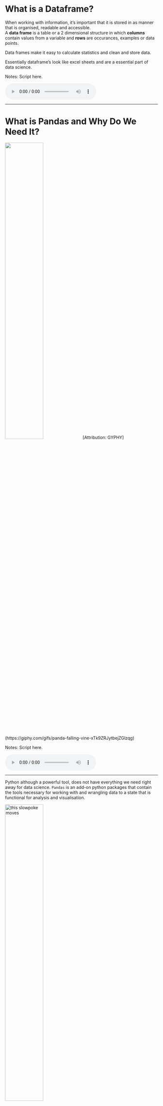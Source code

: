 # What is a Dataframe?

When working with information, it’s important that it is stored in as
manner that is organised, readable and accessible.  
A **data frame** is a table or a 2 dimensional structure in which
**columns** contain values from a variable and **rows** are occurances,
examples or data points.

Data frames make it easy to calculate statistics and clean and store
data.

Essentially dataframe’s look like excel sheets and are a essential part
of data science.

Notes: Script
here.

<html>

<audio controls >

<source src="static/placeholder_audio.mp3" />

</audio>

</html>

---

# What is Pandas and Why Do We Need It?

<img src='https://media.giphy.com/media/xTk9ZRJytbejZGlzqg/giphy.gif' width="50%">  
[Attribution:
GYPHY](https://giphy.com/gifs/panda-falling-vine-xTk9ZRJytbejZGlzqg)

Notes: Script here.

<html>

<audio controls >

<source src="static/placeholder_audio.mp3" />

</audio>

</html>

---

Python although a powerful tool, does not have everything we need right
away for data science. `Pandas` is an add-on python packages that
contain the tools necessary for working with and wrangling data to a
state that is functional for analysis and
visualisation.

<img src='static/module1/pandas.gif' alt="this slowpoke moves"  width="50%" alt="404 image"/>

Notes: Script here.

<html>

<audio controls >

<source src="static/placeholder_audio.mp3" />

</audio>

</html>

---

## Importing Pandas

Before we really start writing any valuable code, we need to tell python
that we need our extra tools from the pandas package.

We do this by using the code below:

``` python
import pandas as pd
```

We will talk about this further on in the course, but for now, just know
that we are equiping our python base with additional abilities.

Notes: Script here.

<html>

<audio controls >

<source src="static/placeholder_audio.mp3" />

</audio>

</html>

---

## Reading in Data

Next we can bring in our data with the following code

``` python
df = pd.read_csv('data/candybars.csv')
```

let’s break this up:

`pd` : The package our tool comes from and as we said above we imported
`pandas` as `pd`.  
`read_csv()` : The tool that does the job and in this case, it is
reading in the `csv` file named `candybars.csv`.  
`df` : The dataframe is now saved as an object called `df`

Notes: Script here.

<html>

<audio controls >

<source src="static/placeholder_audio.mp3" />

</audio>

</html>

---

The object `df` looks like
    this:

``` python
df
```

```out
    ##                   candy bar  chocolate  ...  multi  available_canada_america
    ## 0               CoffeeCrisp          1  ...      0                    Canada
    ## 1              Butterfinger          1  ...      0                   America
    ## 2                      Skor          1  ...      0                      Both
    ## 3                  Smarties          1  ...      1                    Canada
    ## 4                      Twix          1  ...      1                      Both
    ## 5   ReesesPeanutButterCups           1  ...      1                      Both
    ## 6               3Musketeers          1  ...      0                   America
    ## 7           Kinder Surprise          1  ...      0                    Canada
    ## 8                      M&Ms          1  ...      1                      Both
    ## 9                 Glosettes          1  ...      1                    Canada
    ## 10                   KitKat          1  ...      1                      Both
    ## 11                Babe Ruth          1  ...      0                   America
    ## 12                 Caramilk          1  ...      0                    Canada
    ## 13                     Aero          1  ...      0                    Canada
    ## 14                     Mars          1  ...      0                      Both
    ## 15                   Payday          0  ...      0                   America
    ## 16                 Snickers          1  ...      0                      Both
    ## 17                 Crunchie          1  ...      0                    Canada
    ## 18               Wonderbar           1  ...      0                    Canada
    ## 19                100Grand           1  ...      0                   America
    ## 20                    Take5          1  ...      0                   America
    ## 21         Whatchamacallits          1  ...      0                   America
    ## 22                AlmondJoy          1  ...      0                   America
    ## 23                  OhHenry          1  ...      0                      Both
    ## 24          CookiesandCream          0  ...      0                      Both
    ## 
    ## [25 rows x 10 columns]
```
``` r
?rmarkdown::knitr_options
(knitr::opts_knit$get())
```

```out
    ## $progress
    ## [1] TRUE
    ## 
    ## $verbose
    ## [1] FALSE
    ## 
    ## $eval.after
    ## [1] "fig.cap"
    ## 
    ## $base.dir
    ## NULL
    ## 
    ## $base.url
    ## NULL
    ## 
    ## $root.dir
    ## NULL
    ## 
    ## $child.path
    ## [1] ""
    ## 
    ## $upload.fun
    ## function (x) 
    ## x
    ## <bytecode: 0x7fa33d3e0b80>
    ## <environment: namespace:base>
    ## 
    ## $global.device
    ## [1] FALSE
    ## 
    ## $global.par
    ## [1] FALSE
    ## 
    ## $concordance
    ## [1] FALSE
    ## 
    ## $documentation
    ## [1] 1
    ## 
    ## $self.contained
    ## [1] TRUE
    ## 
    ## $unnamed.chunk.label
    ## [1] "unnamed-chunk"
    ## 
    ## $highr.opts
    ## NULL
    ## 
    ## $out.format
    ## [1] "markdown"
    ## 
    ## $child
    ## [1] FALSE
    ## 
    ## $parent
    ## [1] FALSE
    ## 
    ## $tangle
    ## [1] FALSE
    ## 
    ## $aliases
    ## NULL
    ## 
    ## $header
    ## highlight      tikz    framed 
    ##        ""        ""        "" 
    ## 
    ## $global.pars
    ## NULL
    ## 
    ## $rmarkdown.pandoc.from
    ## [1] "markdown+autolink_bare_uris+tex_math_single_backslash"
    ## 
    ## $rmarkdown.pandoc.to
    ## [1] "gfm"
    ## 
    ## $rmarkdown.pandoc.args
    ## [1] "--standalone"
    ## 
    ## $rmarkdown.pandoc.id_prefix
    ## [1] ""
    ## 
    ## $rmarkdown.keep_md
    ## [1] FALSE
    ## 
    ## $rmarkdown.df_print
    ## [1] "default"
    ## 
    ## $rmarkdown.version
    ## [1] 2
    ## 
    ## $rmarkdown.runtime
    ## [1] "static"
    ## 
    ## $output.dir
    ## [1] "/Users/icics-user/Documents/online_course/MCL-DSCI-511-programming-in-python"
```
<img src='static/module1/candybars_full.jpg' width="60%">

Notes: Script here.

<html>

<audio controls >

<source src="static/placeholder_audio.mp3" />

</audio>

</html>

---

From this database we can see that there are 25 different candybars and
10 columns. We can obtain the names of the columns using this code:

``` python
df.columns
```

``` out
Index(['candy bar', 'chocolate', 'peanuts', 'caramel', 'nougat',
       'cookie_wafer_rice', 'coconut', 'white_chocolate', 'multi',
       'available_canada_america'],
      dtype='object')
```

Or if you wanted to see the dimensions of the whole dataframe you could
code the following:

``` python
print(df.shape)
```

``` out
(25, 10)
```

Breaking up this code it just means “From our dataframe that we saved as
`df` tell me the `columns` or tell me the `shape`”.

Notes: Script here.

<html>

<audio controls >

<source src="static/placeholder_audio.mp3" />

</audio>

</html>

---

To find out the length of the dataframe, i.e. the number of rows, we can
ask for the `length`.

``` python
len(df)
```

``` out
25
```

Notice in this case we have the name of the dataframe within the `len`
brackets. That’s because `len` is a function whereas the others are
methods. This is going to be discussed later in this course. For now, be
aware that sometimes we are going to be specifying the dataframe before
the tool we are using and sometimes within it.

Notes: Script here.

<html>

<audio controls >

<source src="static/placeholder_audio.mp3" />

</audio>

</html>

---

Another important method to know is what if we don’t want to output the
whole table  
We can then specify how many rows of the dataset to show with
`df.head()`

``` python
df.head(2)
```

``` out

```

<img src='static/module1/df_head_2.png' width="70%">  
This specifies only 2 rows will be shown. we can specify any number of
rows within the brackets or we can leave it empty which will default to
5 rows

``` python
df.head()
```

``` out

```

<img src='static/module1/df_head.png' width="70%">

Notes: Script here.

<html>

<audio controls >

<source src="static/placeholder_audio.mp3" />

</audio>

</html>

---

# let’s apply what we learned\!

Notes: Script here

<html>

<audio controls >

<source src="static/placeholder_audio.mp3" />

</audio>

</html>
